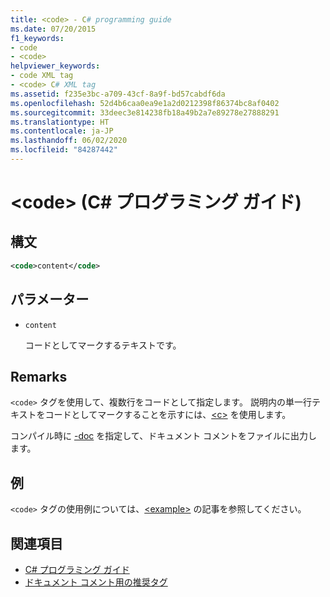 ```yaml
---
title: <code> - C# programming guide
ms.date: 07/20/2015
f1_keywords:
- code
- <code>
helpviewer_keywords:
- code XML tag
- <code> C# XML tag
ms.assetid: f235e3bc-a709-43cf-8a9f-bd57cabdf6da
ms.openlocfilehash: 52d4b6caa0ea9e1a2d0212398f86374bc8af0402
ms.sourcegitcommit: 33deec3e814238fb18a49b2a7e89278e27888291
ms.translationtype: HT
ms.contentlocale: ja-JP
ms.lasthandoff: 06/02/2020
ms.locfileid: "84287442"
---
```

# <a name="code-c-programming-guide"></a>\<code> (C# プログラミング ガイド)

## <a name="syntax"></a>構文

```xml
<code>content</code>
```

## <a name="parameters"></a>パラメーター

- `content`

  コードとしてマークするテキストです。

## <a name="remarks"></a>Remarks

`<code>` タグを使用して、複数行をコードとして指定します。 説明内の単一行テキストをコードとしてマークすることを示すには、[\<c>](./code-inline.md) を使用します。

コンパイル時に [-doc](../../language-reference/compiler-options/doc-compiler-option.md) を指定して、ドキュメント コメントをファイルに出力します。

## <a name="example"></a>例

`<code>` タグの使用例については、[\<example>](./example.md) の記事を参照してください。

## <a name="see-also"></a>関連項目

- [C# プログラミング ガイド](../index.md)
- [ドキュメント コメント用の推奨タグ](./recommended-tags-for-documentation-comments.md)
